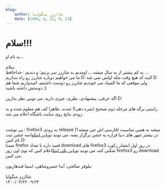 ```yaml
---
blog:
    author: شااززز منگولیا
    date: [1400, 4, 22, 9, 23]
---
```

# سلام!!!

<div class="cnt">
به نام او...<br/><br/>سلام<br/>یه کم بیشتر از یه سال میشه...، اومدیم به شاززز سر بزنیم؛ و دیدیم : خداحافظ ...<br/>ما می خواهیم دوباره شاززز رو راه بندازیم D: البته که هیچ وقت مثله اولش نمی شه D: ولی موقعی که ما المپیاد می خوندیم شاززز رو دوست داشتیم، امیدواریم شما هم دوستش داشته باشید ;)<br/><br/>اگه حرفی، پیشنهادی، نظری، چیزی دارید، می تونین نظر بذارین D:<br/><br/>راستی برگه های مرحله دوم تصحیح (نمره دهی!) شدند، ظاهرا کف هم معلوم شده و به زودی نتایج روی سایت باشگاه اعلام می شه.<br/><br/><br/>پی نوشت : firefox3 به زودی release (فارسی اش چی میشه؟) میشه به همین مناسبت در بیشتر شهر های دنیا قراره یه جشن برگزار بشه، می تونید توی<a href="http://blog.mozillafirefox.ir/2008/06/blog-post_05.html">این لینک</a>واسه جشن ثبت نام کنین D:<br/>ضمنا firefox قصد داره با تعداد download های firefox3 در روز اول انتشار رکورد شکنی کنه، می تونید توی<a href="http://www.spreadfirefox.com/en-US/worldrecord/">این یکی لینک</a>اعلام کنین که توی اون روز firefox3 رو download می کنین.<br/><br/>نیلوفر صالحی، آیدا خسروشاهی، اسما قندهاریون<br/><br/>
</div>

<div class="blog-info">
    <div class="blog-author">شااززز منگولیا</div>
    <div class="blog-date">۱۴۰۰/۰۴/۲۲ ۰۹:۲۳</div>
</div>


